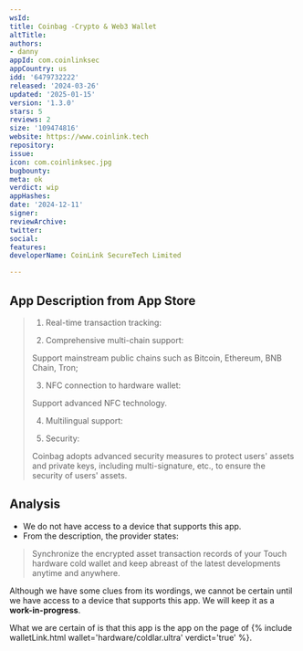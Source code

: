 ```yaml
---
wsId: 
title: Coinbag -Crypto & Web3 Wallet
altTitle: 
authors:
- danny
appId: com.coinlinksec
appCountry: us
idd: '6479732222'
released: '2024-03-26'
updated: '2025-01-15'
version: '1.3.0'
stars: 5
reviews: 2
size: '109474816'
website: https://www.coinlink.tech
repository: 
issue: 
icon: com.coinlinksec.jpg
bugbounty: 
meta: ok
verdict: wip
appHashes: 
date: '2024-12-11'
signer: 
reviewArchive: 
twitter: 
social: 
features: 
developerName: CoinLink SecureTech Limited

---
```


## App Description from App Store

> 1. Real-time transaction tracking:
>
> 2. Comprehensive multi-chain support:
>
> Support mainstream public chains such as Bitcoin, Ethereum, BNB Chain, Tron;
>
> 3. NFC connection to hardware wallet:
>
> Support advanced NFC technology.
>
> 4. Multilingual support:
> 
> 5. Security:
>
> Coinbag adopts advanced security measures to protect users' assets and private keys, including multi-signature, etc., to ensure the security of users' assets.

## Analysis 

- We do not have access to a device that supports this app. 
- From the description, the provider states: 

> Synchronize the encrypted asset transaction records of your Touch hardware cold wallet and keep abreast of the latest developments anytime and anywhere. 

Although we have some clues from its wordings, we cannot be certain until we have access to a device that supports this app. We will keep it as a **work-in-progress**.

What we are certain of is that this app is the app on the page of {% include walletLink.html wallet='hardware/coldlar.ultra' verdict='true' %}.